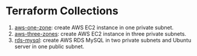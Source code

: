 # Terraform Collections

1. [aws-one-zone](aws-one-zone/README.md): create AWS EC2 instance in one private subnet.
2. [aws-three-zones](aws-three-zones/README.md): create AWS EC2 instance in three private subnets.
3. [rds-mysql](rds-mysql/README.md): create AWS RDS MySQL in two private subnets and Ubuntu server in one public subnet. 
